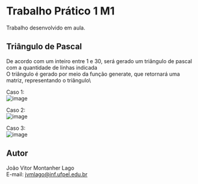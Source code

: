# Trabalho Prático 1 M1

Trabalho desenvolvido em aula.

## Triângulo de Pascal

De acordo com um inteiro entre 1 e 30, será gerado um triângulo de pascal com a quantidade de linhas indicada\
O triângulo é gerado por meio da função generate, que retornará uma matriz, representando o triângulo\

Caso 1:\
![image](https://github.com/user-attachments/assets/621ea51e-ec66-4e6d-b618-e75c847e8c97)

Caso 2:\
![image](https://github.com/user-attachments/assets/c0802428-f0b1-4f01-85b8-51b548da3ff0)

Caso 3:\
![image](https://github.com/user-attachments/assets/bf2e2a94-e85a-4be6-b5e5-1e83fdc60683)

## Autor

João Vitor Montanher Lago\
E-mail: jvmlago@inf.ufpel.edu.br

